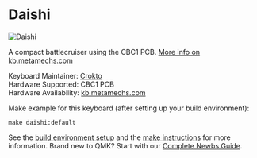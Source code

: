 # Daishi

![Daishi](http://kb.metamechs.com/wp-content/uploads/2019/03/IMG_20190325_113405-e1553610532162-1024x709.jpg)

A compact battlecruiser using the CBC1 PCB. [More info on kb.metamechs.com](http://kb.metamechs.com/daishi/)

Keyboard Maintainer: [Crokto](https://github.com/Croktopus/)  
Hardware Supported: CBC1 PCB  
Hardware Availability: [kb.metamechs.com](http://kb.metamechs.com/daishi/get-your-own-daishi/)

Make example for this keyboard (after setting up your build environment):

    make daishi:default

See the [build environment setup](https://docs.qmk.fm/#/getting_started_build_tools) and the [make instructions](https://docs.qmk.fm/#/getting_started_make_guide) for more information. Brand new to QMK? Start with our [Complete Newbs Guide](https://docs.qmk.fm/#/newbs).